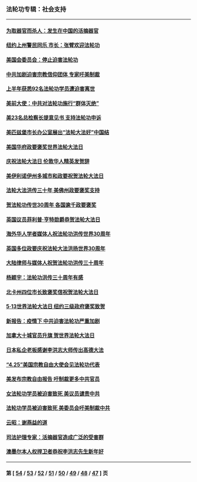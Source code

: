 ### 法轮功专辑：社会支持
---
#### [为取器官而杀人：发生在中国的活摘器官](../../pages/nf4386/n13794731.md?08170430) 
#### [纽约上州警民同乐 市长：张臂欢迎法轮功](../../pages/nf4386/n13794375.md?08170430) 
#### [美国会委员会：停止迫害法轮功](../../pages/nf4386/n13788164.md?08170430) 
#### [中共加剧迫害宗教信仰团体 专家吁美制裁](../../pages/nf4386/n13780252.md?08170430) 
#### [上半年获悉92名法轮功学员遭迫害离世](../../pages/nf4386/n13772701.md?08170430) 
#### [美前大使：中共对法轮功施行“群体灭绝”](../../pages/nf4386/n13771705.md?08170430) 
#### [美23名总检察长提意见书 支持法轮功申诉](../../pages/nf4386/n13766596.md?08170430) 
#### [美匹兹堡市长办公室展出“法轮大法好”中国结](../../pages/nf4386/n13749721.md?08170430) 
#### [美国华府政要褒奖世界法轮大法日](../../pages/nf4386/n13743770.md?08170430) 
#### [庆祝法轮大法日 伦敦华人精英发贺辞](../../pages/nf4386/n13741593.md?08170430) 
#### [美伊利诺伊州多城市和政要祝贺法轮大法日](../../pages/nf4386/n13737149.md?08170430) 
#### [法轮大法洪传三十年 美佛州政要褒奖支持](../../pages/nf4386/n13737103.md?08170430) 
#### [贺法轮功传世30周年 各国逾千政要褒奖](../../pages/nf4386/n13735828.md?08170430) 
#### [英国议员菲利普‧亨特勋爵恭贺法轮大法日](../../pages/nf4386/n13736187.md?08170430) 
#### [海外华人学者媒体人祝法轮功洪传世界30周年](../../pages/nf4386/n13735835.md?08170430) 
#### [英国多位政要庆祝法轮大法洪扬世界30周年](../../pages/nf4386/n13734739.md?08170430) 
#### [大陆律师与媒体人祝贺法轮功洪传三十周年](../../pages/nf4386/n13735062.md?08170430) 
#### [杨颖宇：法轮功洪传三十周年有感](../../pages/nf4386/n13734884.md?08170430) 
#### [北卡州四位市长致褒奖信祝贺法轮大法日](../../pages/nf4386/n13733292.md?08170430) 
#### [5·13世界法轮大法日 纽约三级政府褒奖致贺](../../pages/nf4386/n13732651.md?08170430) 
#### [新报告：疫情下 中共迫害法轮功严重加剧](../../pages/nf4386/n13732612.md?08170430) 
#### [加拿大十城官员升旗 贺世界法轮大法日](../../pages/nf4386/n13729166.md?08170430) 
#### [日本私企老板感谢李洪志大师传出高德大法](../../pages/nf4386/n13726335.md?08170430) 
#### [“4.25”美国宗教自由大使会见法轮功代表](../../pages/nf4386/n13724124.md?08170430) 
#### [美发布宗教自由报告 吁制裁更多中共官员](../../pages/nf4386/n13720670.md?08170430) 
#### [女法轮功学员被迫害致死 美议员谴责中共](../../pages/nf4386/n13682069.md?08170430) 
#### [法轮功学员被迫害致死 美委员会吁美制裁中共](../../pages/nf4386/n13631310.md?08170430) 
#### [云昭：谢燕益的道](../../pages/nf4386/n13607391.md?08170430) 
#### [司法护理专家：活摘器官造成广泛的受害群](../../pages/nf4386/n13570425.md?08170430) 
#### [澳墨尔本人权捍卫者恭祝李洪志先生新年好](../../pages/nf4386/n13556164.md?08170430) 

---
#### 第 [ [54](./54.md?08170430) / [53](./53.md?08170430) / [52](./52.md?08170430) / [51](./51.md?08170430) / [50](./50.md?08170430) / [49](./49.md?08170430) / [48](./48.md?08170430) / [47](./47.md?08170430) ] 页
